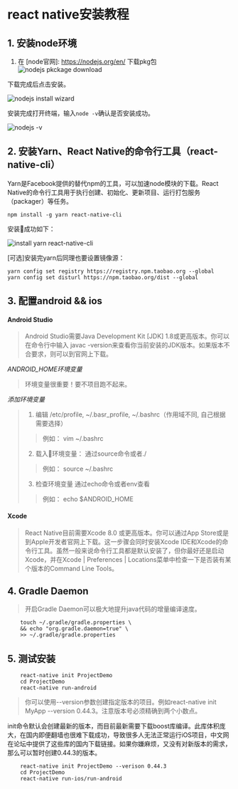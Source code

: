 # react native安装教程
## 1. 安装node环境
1. 在 [node官网]: <https://nodejs.org/en/> 下载pkg包
![nodejs pkckage download](https://raw.githubusercontent.com/jinelei/markdowns/master/images/markdown/node.js.png)
  
下载完成后点击安装。
  
![nodejs install wizard](https://raw.githubusercontent.com/jinelei/markdowns/master/images/markdown/node-install-wizard.png)
  
安装完成打开终端，输入```node -v```确认是否安装成功。
  
![nodejs -v](https://raw.githubusercontent.com/jinelei/markdowns/master/images/markdown/node-v.png)

## 2. 安装Yarn、React Native的命令行工具（react-native-cli）

Yarn是Facebook提供的替代npm的工具，可以加速node模块的下载。React Native的命令行工具用于执行创建、初始化、更新项目、运行打包服务（packager）等任务。

```npm install -g yarn react-native-cli```

安装成功如下：

![install yarn react-native-cli](https://raw.githubusercontent.com/jinelei/markdowns/master/images/markdown/yarn-install.png) 

[可选]安装完yarn后同理也要设置镜像源：

```
yarn config set registry https://registry.npm.taobao.org --global
yarn config set disturl https://npm.taobao.org/dist --global
```


## 3. 配置android && ios

#### Android Studio
  
> Android Studio需要Java Development Kit [JDK] 1.8或更高版本。你可以在命令行中输入 javac -version来查看你当前安装的JDK版本。如果版本不合要求，则可以到官网上下载。

*ANDROID_HOME环境变量*

> 环境变量很重要！要不项目跑不起来。

*添加环境变量*
> 1. 编辑 /etc/profile, ~/.basr_profile, ~/.bashrc（作用域不同, 自己根据需要选择）
> > 例如： vim ~/.bashrc
> 2. 载入环境变量： 通过source命令或者./
> >例如： source ~/.bashrc
> 3. 检查环境变量 通过echo命令或者env查看
> >例如： echo $ANDROID_HOME



#### Xcode

> React Native目前需要Xcode 8.0 或更高版本。你可以通过App Store或是到Apple开发者官网上下载。这一步骤会同时安装Xcode IDE和Xcode的命令行工具。虽然一般来说命令行工具都是默认安装了，但你最好还是启动Xcode，并在Xcode | Preferences | Locations菜单中检查一下是否装有某个版本的Command Line Tools。


## 4. Gradle Daemon

> 开启Gradle Daemon可以极大地提升java代码的增量编译速度。

```
    touch ~/.gradle/gradle.properties \
    && echo "org.gradle.daemon=true" \
    >> ~/.gradle/gradle.properties
```

## 5. 测试安装



```
    react-native init ProjectDemo
    cd ProjectDemo
    react-native run-android
```

> 你可以使用--version参数创建指定版本的项目。例如react-native init MyApp --version 0.44.3。注意版本号必须精确到两个小数点。

init命令默认会创建最新的版本，而目前最新需要下载boost库编译。此库体积庞大，在国内即便翻墙也很难下载成功，导致很多人无法正常运行iOS项目，中文网在论坛中提供了这些库的国内下载链接。如果你嫌麻烦，又没有对新版本的需求，那么可以暂时创建0.44.3的版本。


```
    react-native init ProjectDemo --verison 0.44.3
    cd ProjectDemo
    react-native run-ios/run-android
```